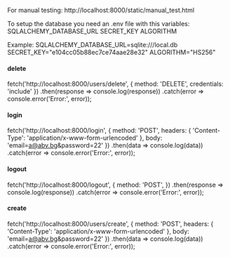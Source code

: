 For manual testing:
http://localhost:8000/static/manual_test.html

To setup the database you need an .env file with this variables:
SQLALCHEMY_DATABASE_URL
SECRET_KEY
ALGORITHM

Example:
SQLALCHEMY_DATABASE_URL=sqlite:///local.db
SECRET_KEY="e104cc05b88ec7ce74aae28e32"
ALGORITHM="HS256"




#### delete
fetch('http://localhost:8000/users/delete', {
  method: 'DELETE',
  credentials: 'include'
})
.then(response => console.log(response))
.catch(error => console.error('Error:', error));

#### login
fetch('http://localhost:8000/login', {
  method: 'POST',
  headers: {
    'Content-Type': 'application/x-www-form-urlencoded'
  },
  body: 'email=a@abv.bg&password=22'
})
.then(data => console.log(data))
.catch(error => console.error('Error:', error));

#### logout
fetch('http://localhost:8000/logout', {
  method: 'POST',
})
.then(response => console.log(response))
.catch(error => console.error('Error:', error));

#### create
fetch('http://localhost:8000/users/create', {
  method: 'POST',
  headers: {
    'Content-Type': 'application/x-www-form-urlencoded'
  },
  body: 'email=a@abv.bg&password=22'
})
.then(data => console.log(data))
.catch(error => console.error('Error:', error));